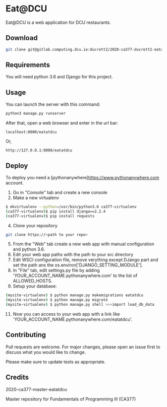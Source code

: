 # Eat@DCU

Eat@DCU is a web application for DCU restaurants.

## Download

```bash
git clone git@gitlab.computing.dcu.ie:ducrett2/2020-ca377-ducrett2-eatatdcu.git
```

## Requirements

You will need python 3.6 and Django for this project.


## Usage

You can launch the server with this command:

```bash
python3 manage.py runserver
```

After that, open a web browser and enter in the url bar:
```
localhost:8000/eatatdcu
```
Or,
```
http://127.0.0.1:8000/eatatdcu
```

## Deploy

To deploy you need a [pythonanywhere]https://www.pythonanywhere.com account.

1. Go in "Console" tab and create a new console
2. Make a new virtualenv
```bash
$ mkvirtualenv --python=/usr/bin/python3.6 ca377-virtualenv
(ca377-virtualenv)$ pip install django==2.2.4
(ca377-virtualenv)$ pip install requests
```
4. Clone your repository
```bash
git clone https://<path to your repo>
```
5. From the "Web" tab create a new web app with manual configuration and python 3.6.
6. Edit your web app paths with the path to your src directory
7. Edit WSCI configuration file, remove verything except DJango part and set the path ans the os.environ['DJANGO_SETTING_MODULE'].
8. In "File" tab, edit settings.py file by adding 'YOUR_ACCOUNT_NAME.pythonanywhere.com' to the list of ALLOWED_HOSTS.
9. Setup your database:
```bash
(mysite-virtualenv) $ python manage.py makemigrations eatatdcu
(mysite-virtualenv) $ python manage.py migrate 
(mysite-virtualenv) $ python manage.py shell >>>import load_db_data
```
11. Now you can access to your web app with a link like 'YOUR_ACCOUNT_NAME.pythonanywhere.com/eatatdcu'.

## Contributing
Pull requests are welcome. For major changes, please open an issue first to discuss what you would like to change.

Please make sure to update tests as appropriate.

## Credits

2020-ca377-master-eatatdcu

Master repository for Fundamentals of Programming III (CA377)
